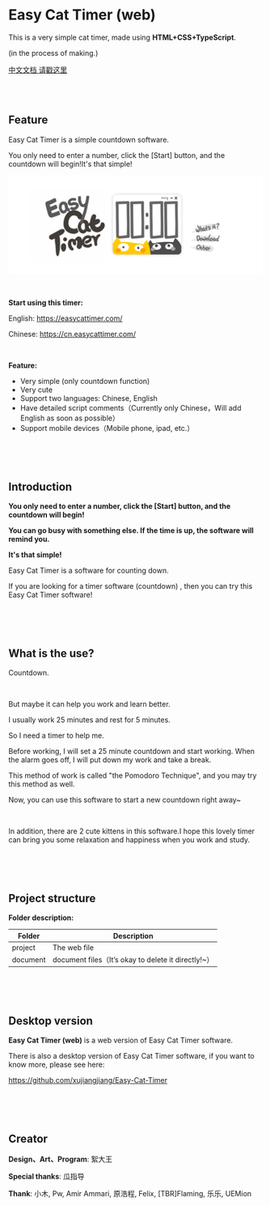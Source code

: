 # Easy Cat Timer (web)

This is a very simple cat timer, made using **HTML+CSS+TypeScript**.

(in the process of making.)

[中文文档 请戳这里 ](./document/README-[zh-cn].md)

<br/>

<br/>

## Feature

Easy Cat Timer is a simple countdown software.

You only need to enter a number, click the [Start] button, and the countdown will begin!It's that simple!

![image](document/image/en.png)

<br/>

**Start using this timer:**

English:  https://easycattimer.com/

Chinese:  https://cn.easycattimer.com/

<br/>

**Feature:**

- Very simple (only countdown function)
- Very cute
- Support two languages: Chinese, English
- Have detailed script comments（Currently only Chinese，Will add English as soon as possible）
- Support mobile devices（Mobile phone, ipad, etc.）

<br/>

<br/>

<br/>

## Introduction

**You only need to enter a number, click the [Start] button, and the countdown will begin!**

**You can go busy with something else. If the time is up, the software will remind you.**

**It's that simple!**

Easy Cat Timer is a software for counting down.

If you are looking for a timer software (countdown) , then you can try this Easy Cat Timer software!

<br/>

<br/>

<br/>

## What is the use?

Countdown.

<br/>

But maybe it can help you work and learn better.

I usually work 25 minutes and rest for 5 minutes.

So I need a timer to help me.

Before working, I will set a 25 minute countdown and start working. When the alarm goes off, I will put down my work and take a break.

This method of work is called "the Pomodoro Technique", and you may try this method as well.

Now, you can use this software to start a new countdown right away~

<br/>

In addition, there are 2 cute kittens in this software.I hope this lovely timer can bring you some relaxation and happiness when you work and study.

<br/>

<br/>

<br/>

## Project structure

**Folder description:**

| Folder   | Description                                         |
| -------- | --------------------------------------------------- |
| project  | The web file                                        |
| document | document files（It’s okay to delete it directly!~） |

<br/>

<br/>

<br/>

## Desktop version

**Easy Cat Timer (web)** is a web version of Easy Cat Timer software.

There is also a desktop version of Easy Cat Timer software, if you want to know more, please see here:

https://github.com/xujiangjiang/Easy-Cat-Timer

<br/>

<br/>

<br/>

## Creator

**Design、Art、Program**: 絮大王

**Special thanks**: 瓜指导

**Thank**: 小木, Pw, Amir Ammari, 原浩程, Felix, [TBR]Flaming, 乐乐, UEMion

<br/>

<br/>